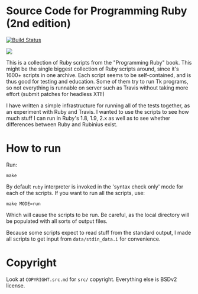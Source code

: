 # Source Code for Programming Ruby (2nd edition)

[![Build Status](https://travis-ci.org/wkoszek/book-programming-ruby.svg)](https://travis-ci.org/wkoszek/book-programming-ruby)

<a href="http://www.amazon.com/gp/product/1937785491/ref=as_li_tl?ie=UTF8&camp=1789&creative=390957&creativeASIN=1937785491&linkCode=as2&tag=wojcadamkoszh-20&linkId=PHNJA5PM4PDXU2BF"><img border="0" src="http://ws-na.amazon-adsystem.com/widgets/q?_encoding=UTF8&ASIN=1937785491&Format=_SL250_&ID=AsinImage&MarketPlace=US&ServiceVersion=20070822&WS=1&tag=wojcadamkoszh-20" ></a><img src="http://ir-na.amazon-adsystem.com/e/ir?t=wojcadamkoszh-20&l=as2&o=1&a=1937785491" width="1" height="1" border="0" alt="" style="border:none !important; margin:0px !important;" />

This is a collection of Ruby scripts from the "Programming Ruby" book.  This
might be the single biggest collection of Ruby scripts around, since it's
1600+ scripts in one archive. Each script seems to be self-contained, and is
thus good for testing and education. Some of them try to run Tk programs, so
not everything is runnable on server such as Travis without taking more
effort (submit patches for headless X11!)

I have written a simple infrastructure for running all of the tests
together, as an experiment with Ruby and Travis. I wanted to use the scripts
to see how much stuff I can run in Ruby's 1.8, 1.9, 2.x as well as to see
whether differences between Ruby and Rubinius exist.

# How to run

Run:

	make

By default `ruby` interpreter is invoked in the 'syntax check only' mode for
each of the scripts. If you want to run all the scripts, use:

	make MODE=run

Which will cause the scripts to be run. Be careful, as the local directory
will be populated with all sorts of output files.

Because some scripts expect to read stuff from the standard output, I made
all scripts to get input from `data/stdin_data.i` for convenience.

# Copyright

Look at `COPYRIGHT.src.md` for `src/` copyright. Everything else is BSDv2
license.
